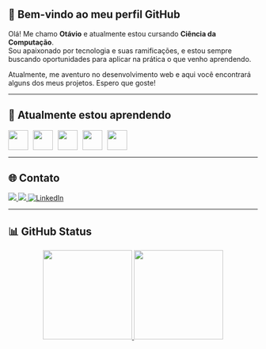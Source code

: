 ## 👋 Bem-vindo ao meu perfil GitHub 

Olá! Me chamo **Otávio** e atualmente estou cursando **Ciência da Computação**.  
Sou apaixonado por tecnologia e suas ramificações, e estou sempre buscando oportunidades para aplicar na prática o que venho aprendendo.  

Atualmente, me aventuro no desenvolvimento web e aqui você encontrará alguns dos meus projetos. Espero que goste!

---

## 📘 Atualmente estou aprendendo

<div style="display: flex; gap: 10px; align-items: center;">
  <img src="https://cdn.jsdelivr.net/gh/devicons/devicon/icons/javascript/javascript-original.svg" width="40px"/>
  <img src="https://cdn.jsdelivr.net/gh/devicons/devicon/icons/sqldeveloper/sqldeveloper-original.svg" width="40px"/>
  <img src="https://cdn.jsdelivr.net/gh/devicons/devicon/icons/html5/html5-original.svg" width="40px"/>
  <img src="https://cdn.jsdelivr.net/gh/devicons/devicon/icons/css3/css3-original.svg" width="40px"/>
  <img src="https://cdn.jsdelivr.net/gh/devicons/devicon/icons/bootstrap/bootstrap-original.svg" width="40px"/>
  
</div>

---

## 🌐 Contato

<div>
  <a href="https://www.instagram.com/levi.holanda07?igsh=MWZvOGQwdWx4Z3JvYg==" target="_blank">
    <img loading="lazy" src="https://img.shields.io/badge/-Instagram-%23E4405F?style=for-the-badge&logo=instagram&logoColor=white">
  </a>
  <a href="mailto:otavio.holanda05@gmail.com" target="_blank">
    <img loading="lazy" src="https://img.shields.io/badge/Gmail-D14836?style=for-the-badge&logo=gmail&logoColor=white">
  </a>
  <a href="https://www.linkedin.com/in/ot%C3%A1vio-levi-89a93030a/" target="_blank">
  <img src="https://img.shields.io/badge/-LinkedIn-%230077B5?style=for-the-badge&logo=linkedin&logoColor=white" alt="LinkedIn">
</a>
</div>

---

## 📊 GitHub Status

<div align="center">
  <a href="https://github.com/TechOtavio">
    <img height="180em" src="https://github-readme-stats.vercel.app/api?username=TechOtavio&show_icons=true&theme=dracula&include_all_commits=true&count_private=true&locale=pt-br"/>
    <img height="180em" src="https://github-readme-stats.vercel.app/api/top-langs/?username=TechOtavio&layout=compact&langs_count=7&theme=dracula&locale=pt-br"/>
  </a>
</div>


